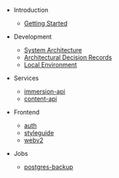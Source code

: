 - Introduction

  - [Getting Started](/README.md)
  <!-- - [General Architecture](general_architecture.md) -->

- Development

  - [System Architecture](/architecture.md)
  - [Architectural Decision Records](/adr.md)
  - [Local Environment](/local_environment.md)

- Services

  - [immersion-api](/services/immersion-api.md)
  - [content-api](/services/content-api.md)

- Frontend

  - [auth](frontend/auth.md)
  - [styleguide](frontend/styleguide.md)
  - [webv2](frontend/webv2.md)

- Jobs

  - [postgres-backup](/jobs/postgres-backup.md)
